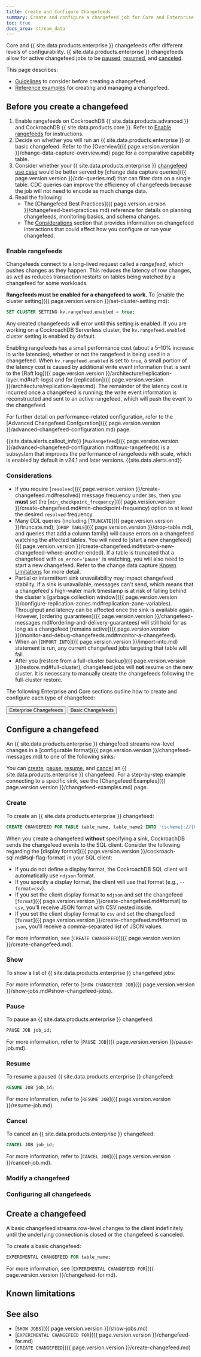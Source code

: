 ```yaml
---
title: Create and Configure Changefeeds
summary: Create and configure a changefeed job for Core and Enterprise.
toc: true
docs_area: stream_data
---
```


Core and {{ site.data.products.enterprise }} changefeeds offer different levels of configurability. {{ site.data.products.enterprise }} changefeeds allow for active changefeed jobs to be [paused](#pause), [resumed](#resume), and [canceled](#cancel).

This page describes:

- [Guidelines](#before-you-create-a-changefeed) to consider before creating a changefeed.
- [Reference examples](#configure-a-changefeed) for creating and managing a changefeed.

## Before you create a changefeed

1. Enable rangefeeds on CockroachDB {{ site.data.products.advanced }} and CockroachDB {{ site.data.products.core }}. Refer to [Enable rangefeeds](#enable-rangefeeds) for instructions.
1. Decide on whether you will run an {{ site.data.products.enterprise }} or basic changefeed. Refer to the [Overview]({{ page.version.version }}/change-data-capture-overview.md) page for a comparative capability table.
1. Consider whether your {{ site.data.products.enterprise }} [changefeed use case](#create) would be better served by [change data capture queries]({{ page.version.version }}/cdc-queries.md) that can filter data on a single table. CDC queries can improve the efficiency of changefeeds because the job will not need to encode as much change data.
1. Read the following: 
    - The [Changefeed Best Practices]({{ page.version.version }}/changefeed-best-practices.md) reference for details on planning changefeeds, monitoring basics, and schema changes. 
    - The [Considerations](#considerations) section that provides information on changefeed interactions that could affect how you configure or run your changefeed.

### Enable rangefeeds

Changefeeds connect to a long-lived request called a _rangefeed_, which pushes changes as they happen. This reduces the latency of row changes, as well as reduces transaction restarts on tables being watched by a changefeed for some workloads.

**Rangefeeds must be enabled for a changefeed to work.** To [enable the cluster setting]({{ page.version.version }}/set-cluster-setting.md):

~~~ sql
SET CLUSTER SETTING kv.rangefeed.enabled = true;
~~~

Any created changefeeds will error until this setting is enabled. If you are working on a CockroachDB Serverless cluster, the `kv.rangefeed.enabled` cluster setting is enabled by default.

Enabling rangefeeds has a small performance cost (about a 5–10% increase in write latencies), whether or not the rangefeed is being used in a changefeed. When `kv.rangefeed.enabled` is set to `true`, a small portion of the latency cost is caused by additional write event information that is sent to the [Raft log]({{ page.version.version }}/architecture/replication-layer.md#raft-logs) and for [replication]({{ page.version.version }}/architecture/replication-layer.md). The remainder of the latency cost is incurred once a changefeed is running; the write event information is reconstructed and sent to an active rangefeed, which will push the event to the changefeed.

For further detail on performance-related configuration, refer to the [Advanced Changefeed Confguration]({{ page.version.version }}/advanced-changefeed-configuration.md) page.

{{site.data.alerts.callout_info}}
[`MuxRangefeed`]({{ page.version.version }}/advanced-changefeed-configuration.md#mux-rangefeeds) is a subsystem that improves the performance of rangefeeds with scale, which is enabled by default in v24.1 and later versions.
{{site.data.alerts.end}}

### Considerations

- If you require [`resolved`]({{ page.version.version }}/create-changefeed.md#resolved) message frequency under `30s`, then you **must** set the [`min_checkpoint_frequency`]({{ page.version.version }}/create-changefeed.md#min-checkpoint-frequency) option to at least the desired `resolved` frequency.
- Many DDL queries (including [`TRUNCATE`]({{ page.version.version }}/truncate.md), [`DROP TABLE`]({{ page.version.version }}/drop-table.md), and queries that add a column family) will cause errors on a changefeed watching the affected tables. You will need to [start a new changefeed]({{ page.version.version }}/create-changefeed.md#start-a-new-changefeed-where-another-ended). If a table is truncated that a changefeed with `on_error='pause'` is watching, you will also need to start a new changefeed. Refer to the change data capture [Known Limitations](#known-limitations) for more detail.
- Partial or intermittent sink unavailability may impact changefeed stability. If a sink is unavailable, messages can't send, which means that a changefeed's high-water mark timestamp is at risk of falling behind the cluster's [garbage collection window]({{ page.version.version }}/configure-replication-zones.md#replication-zone-variables). Throughput and latency can be affected once the sink is available again. However, [ordering guarantees]({{ page.version.version }}/changefeed-messages.md#ordering-and-delivery-guarantees) will still hold for as long as a changefeed [remains active]({{ page.version.version }}/monitor-and-debug-changefeeds.md#monitor-a-changefeed).
- When an [`IMPORT INTO`]({{ page.version.version }}/import-into.md) statement is run, any current changefeed jobs targeting that table will fail.
- After you [restore from a full-cluster backup]({{ page.version.version }}/restore.md#full-cluster), changefeed jobs will **not** resume on the new cluster. It is necessary to manually create the changefeeds following the full-cluster restore.

The following Enterprise and Core sections outline how to create and configure each type of changefeed:

<div class="filters clearfix">
  <button class="filter-button" data-scope="enterprise">Enterprise Changefeeds</button>
  <button class="filter-button" data-scope="core">Basic Changefeeds</button>
</div>

<section class="filter-content" markdown="1" data-scope="enterprise">

## Configure a changefeed

An {{ site.data.products.enterprise }} changefeed streams row-level changes in a [configurable format]({{ page.version.version }}/changefeed-messages.md) to one of the following sinks:


You can [create](#create), [pause](#pause), [resume](#resume), and [cancel](#cancel) an {{ site.data.products.enterprise }} changefeed. For a step-by-step example connecting to a specific sink, see the [Changefeed Examples]({{ page.version.version }}/changefeed-examples.md) page.

### Create

To create an {{ site.data.products.enterprise }} changefeed:

~~~ sql
CREATE CHANGEFEED FOR TABLE table_name, table_name2 INTO '{scheme}://{host}:{port}?{query_parameters}';
~~~


When you create a changefeed **without** specifying a sink, CockroachDB sends the changefeed events to the SQL client. Consider the following regarding the [display format]({{ page.version.version }}/cockroach-sql.md#sql-flag-format) in your SQL client:

- If you do not define a display format, the CockroachDB SQL client will automatically use `ndjson` format.
- If you specify a display format, the client will use that format (e.g., `--format=csv`).
- If you set the client display format to `ndjson` and set the changefeed [`format`]({{ page.version.version }}/create-changefeed.md#format) to `csv`, you'll receive JSON format with CSV nested inside.
- If you set the client display format to `csv` and set the changefeed [`format`]({{ page.version.version }}/create-changefeed.md#format) to `json`, you'll receive a comma-separated list of JSON values.

For more information, see [`CREATE CHANGEFEED`]({{ page.version.version }}/create-changefeed.md).

### Show

To show a list of {{ site.data.products.enterprise }} changefeed jobs:




For more information, refer to [`SHOW CHANGEFEED JOB`]({{ page.version.version }}/show-jobs.md#show-changefeed-jobs).

### Pause

To pause an {{ site.data.products.enterprise }} changefeed:

~~~ sql
PAUSE JOB job_id;
~~~

For more information, refer to [`PAUSE JOB`]({{ page.version.version }}/pause-job.md).

### Resume

To resume a paused {{ site.data.products.enterprise }} changefeed:

~~~ sql
RESUME JOB job_id;
~~~

For more information, refer to [`RESUME JOB`]({{ page.version.version }}/resume-job.md).

### Cancel

To cancel an {{ site.data.products.enterprise }} changefeed:

~~~ sql
CANCEL JOB job_id;
~~~

For more information, refer to [`CANCEL JOB`]({{ page.version.version }}/cancel-job.md).

### Modify a changefeed


### Configuring all changefeeds


</section>

<section class="filter-content" markdown="1" data-scope="core">

## Create a changefeed

A basic changefeed streams row-level changes to the client indefinitely until the underlying connection is closed or the changefeed is canceled.

To create a basic changefeed:

~~~ sql
EXPERIMENTAL CHANGEFEED FOR table_name;
~~~

For more information, see [`EXPERIMENTAL CHANGEFEED FOR`]({{ page.version.version }}/changefeed-for.md).

</section>

## Known limitations


## See also

- [`SHOW JOBS`]({{ page.version.version }}/show-jobs.md)
- [`EXPERIMENTAL CHANGEFEED FOR`]({{ page.version.version }}/changefeed-for.md)
- [`CREATE CHANGEFEED`]({{ page.version.version }}/create-changefeed.md)